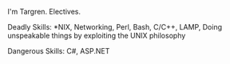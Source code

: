 I'm Targren. Electives.

Deadly Skills: *NIX, Networking, Perl, Bash, C/C++, LAMP, Doing unspeakable things by exploiting the UNIX philosophy

Dangerous Skills: C#, ASP.NET

